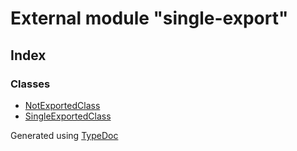 # External module "single-export"


## Index

### Classes
* [NotExportedClass](../classes/_single_export_.notexportedclass.md)
* [SingleExportedClass](../classes/_single_export_.singleexportedclass.md)


Generated using [TypeDoc](http://typedoc.io)
